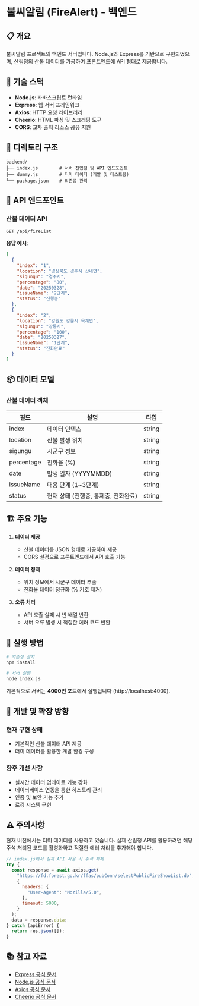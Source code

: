 # 불씨알림 (FireAlert) - 백엔드

## 📋 개요

불씨알림 프로젝트의 백엔드 서버입니다. Node.js와 Express를 기반으로 구현되었으며, 산림청의 산불 데이터를 가공하여 프론트엔드에 API 형태로 제공합니다.

## 🔧 기술 스택

- **Node.js**: 자바스크립트 런타임
- **Express**: 웹 서버 프레임워크
- **Axios**: HTTP 요청 라이브러리
- **Cheerio**: HTML 파싱 및 스크래핑 도구
- **CORS**: 교차 출처 리소스 공유 지원

## 📁 디렉토리 구조

```
backend/
├── index.js        # 서버 진입점 및 API 엔드포인트
├── dummy.js        # 더미 데이터 (개발 및 테스트용)
└── package.json    # 의존성 관리
```

## 🚀 API 엔드포인트

### 산불 데이터 API

```
GET /api/fireList
```

**응답 예시**:
```json
[
  {
    "index": "1",
    "location": "경상북도 경주시 산내면",
    "sigungu": "경주시",
    "percentage": "80",
    "date": "20250328",
    "issueName": "2단계",
    "status": "진행중"
  },
  {
    "index": "2",
    "location": "강원도 강릉시 옥계면",
    "sigungu": "강릉시",
    "percentage": "100",
    "date": "20250327",
    "issueName": "1단계",
    "status": "진화완료"
  }
]
```

## 📦 데이터 모델

### 산불 데이터 객체

| 필드 | 설명 | 타입 |
|------|------|------|
| index | 데이터 인덱스 | string |
| location | 산불 발생 위치 | string |
| sigungu | 시군구 정보 | string |
| percentage | 진화율 (%) | string |
| date | 발생 일자 (YYYYMMDD) | string |
| issueName | 대응 단계 (1~3단계) | string |
| status | 현재 상태 (진행중, 통제중, 진화완료) | string |

## 🏗️ 주요 기능

1. **데이터 제공**
   - 산불 데이터를 JSON 형태로 가공하여 제공
   - CORS 설정으로 프론트엔드에서 API 호출 가능

2. **데이터 정제**
   - 위치 정보에서 시군구 데이터 추출
   - 진화율 데이터 정규화 (% 기호 제거)

3. **오류 처리**
   - API 호출 실패 시 빈 배열 반환
   - 서버 오류 발생 시 적절한 에러 코드 반환

## 🚀 실행 방법

```bash
# 의존성 설치
npm install

# 서버 실행
node index.js
```

기본적으로 서버는 **4000번 포트**에서 실행됩니다 (http://localhost:4000).

## 📝 개발 및 확장 방향

### 현재 구현 상태

- 기본적인 산불 데이터 API 제공
- 더미 데이터를 활용한 개발 환경 구성

### 향후 개선 사항

- 실시간 데이터 업데이트 기능 강화
- 데이터베이스 연동을 통한 히스토리 관리
- 인증 및 보안 기능 추가
- 로깅 시스템 구현

## ⚠️ 주의사항

현재 버전에서는 더미 데이터를 사용하고 있습니다. 실제 산림청 API를 활용하려면 해당 주석 처리된 코드를 활성화하고 적절한 에러 처리를 추가해야 합니다.

```javascript
// index.js에서 실제 API 사용 시 주석 해제
try {
  const response = await axios.get(
    "https://fd.forest.go.kr/ffas/pubConn/selectPublicFireShowList.do",
    {
      headers: {
        "User-Agent": "Mozilla/5.0",
      },
      timeout: 5000,
    }
  );
  data = response.data;
} catch (apiError) {
  return res.json([]);
}
```

## 📚 참고 자료

- [Express 공식 문서](https://expressjs.com/)
- [Node.js 공식 문서](https://nodejs.org/en/docs/)
- [Axios 공식 문서](https://axios-http.com/docs/intro)
- [Cheerio 공식 문서](https://cheerio.js.org/)

